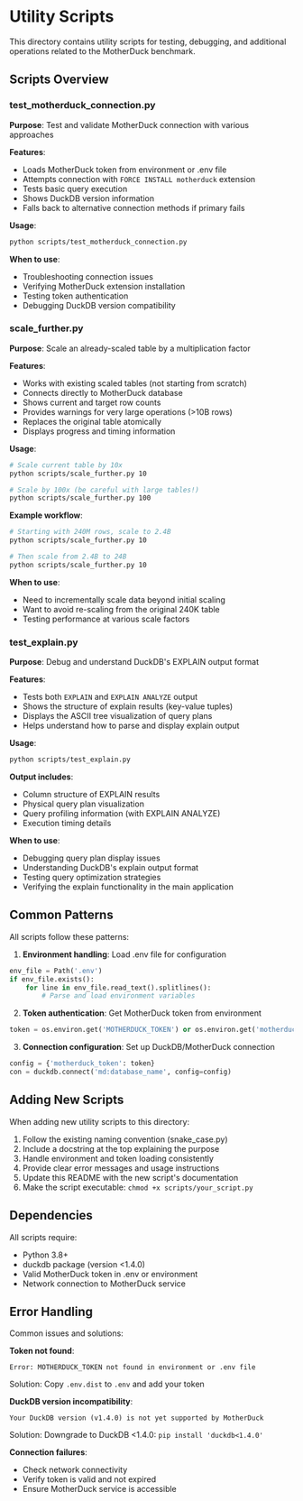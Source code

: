# Utility Scripts

This directory contains utility scripts for testing, debugging, and additional operations related to the MotherDuck benchmark.

## Scripts Overview

### test_motherduck_connection.py

**Purpose**: Test and validate MotherDuck connection with various approaches

**Features**:
- Loads MotherDuck token from environment or .env file
- Attempts connection with `FORCE INSTALL motherduck` extension
- Tests basic query execution
- Shows DuckDB version information
- Falls back to alternative connection methods if primary fails

**Usage**:
```bash
python scripts/test_motherduck_connection.py
```

**When to use**:
- Troubleshooting connection issues
- Verifying MotherDuck extension installation
- Testing token authentication
- Debugging DuckDB version compatibility

### scale_further.py

**Purpose**: Scale an already-scaled table by a multiplication factor

**Features**:
- Works with existing scaled tables (not starting from scratch)
- Connects directly to MotherDuck database
- Shows current and target row counts
- Provides warnings for very large operations (>10B rows)
- Replaces the original table atomically
- Displays progress and timing information

**Usage**:
```bash
# Scale current table by 10x
python scripts/scale_further.py 10

# Scale by 100x (be careful with large tables!)
python scripts/scale_further.py 100
```

**Example workflow**:
```bash
# Starting with 240M rows, scale to 2.4B
python scripts/scale_further.py 10

# Then scale from 2.4B to 24B
python scripts/scale_further.py 10
```

**When to use**:
- Need to incrementally scale data beyond initial scaling
- Want to avoid re-scaling from the original 240K table
- Testing performance at various scale factors

### test_explain.py

**Purpose**: Debug and understand DuckDB's EXPLAIN output format

**Features**:
- Tests both `EXPLAIN` and `EXPLAIN ANALYZE` output
- Shows the structure of explain results (key-value tuples)
- Displays the ASCII tree visualization of query plans
- Helps understand how to parse and display explain output

**Usage**:
```bash
python scripts/test_explain.py
```

**Output includes**:
- Column structure of EXPLAIN results
- Physical query plan visualization
- Query profiling information (with EXPLAIN ANALYZE)
- Execution timing details

**When to use**:
- Debugging query plan display issues
- Understanding DuckDB's explain output format
- Testing query optimization strategies
- Verifying the explain functionality in the main application

## Common Patterns

All scripts follow these patterns:

1. **Environment handling**: Load .env file for configuration
```python
env_file = Path('.env')
if env_file.exists():
    for line in env_file.read_text().splitlines():
        # Parse and load environment variables
```

2. **Token authentication**: Get MotherDuck token from environment
```python
token = os.environ.get('MOTHERDUCK_TOKEN') or os.environ.get('motherduck_token')
```

3. **Connection configuration**: Set up DuckDB/MotherDuck connection
```python
config = {'motherduck_token': token}
con = duckdb.connect('md:database_name', config=config)
```

## Adding New Scripts

When adding new utility scripts to this directory:

1. Follow the existing naming convention (snake_case.py)
2. Include a docstring at the top explaining the purpose
3. Handle environment and token loading consistently
4. Provide clear error messages and usage instructions
5. Update this README with the new script's documentation
6. Make the script executable: `chmod +x scripts/your_script.py`

## Dependencies

All scripts require:
- Python 3.8+
- duckdb package (version <1.4.0)
- Valid MotherDuck token in .env or environment
- Network connection to MotherDuck service

## Error Handling

Common issues and solutions:

**Token not found**:
```
Error: MOTHERDUCK_TOKEN not found in environment or .env file
```
Solution: Copy `.env.dist` to `.env` and add your token

**DuckDB version incompatibility**:
```
Your DuckDB version (v1.4.0) is not yet supported by MotherDuck
```
Solution: Downgrade to DuckDB <1.4.0: `pip install 'duckdb<1.4.0'`

**Connection failures**:
- Check network connectivity
- Verify token is valid and not expired
- Ensure MotherDuck service is accessible